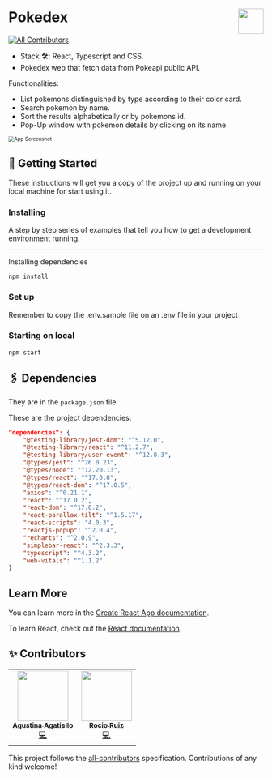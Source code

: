 # Pokedex <img src="https://www.nebrija.com/lp/2019/inc/common/assets/img/logo_nebrija.png" height="50px" align="right" />
<!-- ALL-CONTRIBUTORS-BADGE:START - Do not remove or modify this section -->
[![All Contributors](https://img.shields.io/badge/all_contributors-2-orange.svg?style=flat-square)](#contributors-)
<!-- ALL-CONTRIBUTORS-BADGE:END -->

* Stack 🛠: React, Typescript and CSS.
* Pokedex web that fetch data from Pokeapi public API.

Functionalities: 
* List pokemons distinguished by type according to their color card.
* Search pokemon by name.
* Sort the results alphabetically or by pokemons id.
* Pop-Up window with pokemon details by clicking on its name.

<img src="https://github.com/rocioruizruiz/Pokedex/blob/main/img/Pokedex.gif" alt="App Screenshot" style="zoom: 70%" />

## 🚩 Getting Started

These instructions will get you a copy of the project up and running on your local machine for start using it.

### Installing

A step by step series of examples that tell you how to get a development environment running.

*******************

Installing dependencies

```
npm install
```
### Set up

Remember to copy the .env.sample file on an .env file in your project

### Starting on local

```
npm start
```




## 🖇 Dependencies

They are in the `package.json` file.

These are the project dependencies:

```json
"dependencies": {
    "@testing-library/jest-dom": "^5.12.0",
    "@testing-library/react": "^11.2.7",
    "@testing-library/user-event": "^12.8.3",
    "@types/jest": "^26.0.23",
    "@types/node": "^12.20.13",
    "@types/react": "^17.0.8",
    "@types/react-dom": "^17.0.5",
    "axios": "^0.21.1",
    "react": "^17.0.2",
    "react-dom": "^17.0.2",
    "react-parallax-tilt": "^1.5.17",
    "react-scripts": "4.0.3",
    "reactjs-popup": "^2.0.4",
    "recharts": "^2.0.9",
    "simplebar-react": "^2.3.3",
    "typescript": "^4.3.2",
    "web-vitals": "^1.1.2"
}
```

## Learn More

You can learn more in the [Create React App documentation](https://facebook.github.io/create-react-app/docs/getting-started).

To learn React, check out the [React documentation](https://reactjs.org/).


## ✨ Contributors 

<!-- ALL-CONTRIBUTORS-LIST:START - Do not remove or modify this section -->
<!-- prettier-ignore-start -->
<!-- markdownlint-disable -->
<table>
  <tr>
    <td align="center"><a href="http://www.linkedin.com/in/agustinaagatiello"><img src="https://avatars.githubusercontent.com/u/43046343?v=4?s=100" width="100px;" alt=""/><br /><sub><b>Agustina Agatiello</b></sub></a><br /><a href="https://github.com/rocioruizruiz/Pokedex/commits?author=aagatiello" title="Code">💻</a></td>
    <td align="center"><a href="https://www.linkedin.com/in/rocio-ruiz-ruiz-955137183"><img src="https://avatars.githubusercontent.com/u/43112530?v=4?s=100" width="100px;" alt=""/><br /><sub><b>Rocio Ruiz</b></sub></a><br /><a href="https://github.com/rocioruizruiz/Pokedex/commits?author=rocioruizruiz" title="Code">💻</a></td>
  </tr>
</table>

<!-- markdownlint-restore -->
<!-- prettier-ignore-end -->

<!-- ALL-CONTRIBUTORS-LIST:END -->

This project follows the [all-contributors](https://github.com/all-contributors/all-contributors) specification. Contributions of any kind welcome!
